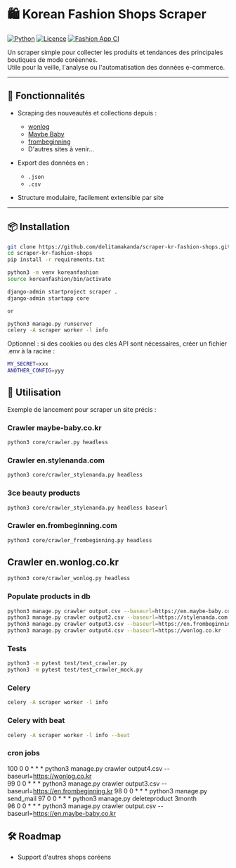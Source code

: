 # 🛍️ Korean Fashion Shops Scraper

[![Python](https://img.shields.io/badge/Python-3.10%2B-blue)](https://www.python.org/downloads/)
[![Licence](https://img.shields.io/badge/Licence-MIT-green)](LICENSE)
[![Fashion App CI](https://github.com/delitamakanda/koreanfashion/actions/workflows/django.yml/badge.svg?branch=main&event=push)](https://github.com/delitamakanda/koreanfashion/actions/workflows/django.yml)

Un scraper simple pour collecter les produits et tendances des principales boutiques de mode coréennes.  
Utile pour la veille, l'analyse ou l'automatisation des données e-commerce.

---

## 🚀 Fonctionnalités

- Scraping des nouveautés et collections depuis :
  - [wonlog](https://wonlog.co.kr)
  - [Maybe Baby](https://en.maybe-baby.co.kr)
  - [frombeginning](https://en.frombeginning.kr)
  - D'autres sites à venir...
 
- Export des données en :
  - `.json`
  - `.csv`
 
- Structure modulaire, facilement extensible par site

---

## 📦 Installation

```bash
git clone https://github.com/delitamakanda/scraper-kr-fashion-shops.git
cd scraper-kr-fashion-shops
pip install -r requirements.txt
```

```bash
python3 -m venv koreanfashion
source koreanfashion/bin/activate

django-admin startproject scraper .
django-admin startapp core

or 

python3 manage.py runserver
celery -A scraper worker -l info
```

Optionnel : si des cookies ou des clés API sont nécessaires, créer un fichier .env à la racine :

```bash
MY_SECRET=xxx
ANOTHER_CONFIG=yyy
```

## 🔧 Utilisation
Exemple de lancement pour scraper un site précis :

### Crawler maybe-baby.co.kr
```bash
python3 core/crawler.py headless
```

### Crawler en.stylenanda.com
```bash
python3 core/crawler_stylenanda.py headless
```

### 3ce beauty products
```bash
python3 core/crawler_stylenanda.py headless baseurl
```

### Crawler en.frombeginning.com
```bash
python3 core/crawler_frombeginning.py headless
```

## Crawler en.wonlog.co.kr
```bash
python3 core/crawler_wonlog.py headless
```

### Populate products in db
```bash
python3 manage.py crawler output.csv --baseurl=https://en.maybe-baby.co.kr
python3 manage.py crawler output2.csv --baseurl=https://stylenanda.com
python3 manage.py crawler output3.csv --baseurl=https://en.frombeginning.kr
python3 manage.py crawler output4.csv --baseurl=https://wonlog.co.kr
```

### Tests
```bash
python3 -m pytest test/test_crawler.py
python3 -m pytest test/test_crawler_mock.py
```

### Celery
```bash
celery -A scraper worker -l info
```

### Celery with beat
```bash
celery -A scraper worker -l info --beat
```
### cron jobs
100	0 0 * * *	python3 manage.py crawler output4.csv --baseurl=https://wonlog.co.kr	
99	0 0 * * *	python3 manage.py crawler output3.csv --baseurl=https://en.frombeginning.kr	
98	0 0 * * *	python3 manage.py send_mail	
97	0 0 * * *	python3 manage.py deleteproduct 3month	
96	0 0 * * *	python3 manage.py crawler output.csv --baseurl=https://en.maybe-baby.co.kr

## 🛠️ Roadmap
- Support d'autres shops coréens

